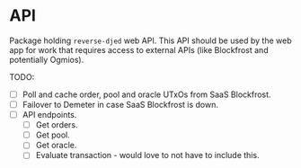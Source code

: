 # API

Package holding `reverse-djed` web API. This API should be used by the web app for work that requires access to external APIs (like Blockfrost and potentially Ogmios).

TODO:
- [ ] Poll and cache order, pool and oracle UTxOs from SaaS Blockfrost.
- [ ] Failover to Demeter in case SaaS Blockfrost is down.
- [ ] API endpoints.
  - [ ] Get orders.
  - [ ] Get pool.
  - [ ] Get oracle.
  - [ ] Evaluate transaction - would love to not have to include this.